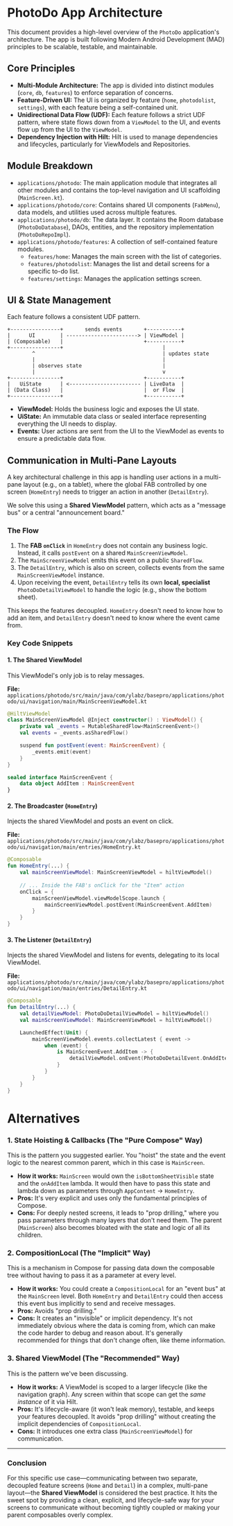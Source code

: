 # PhotoDo App Architecture

This document provides a high-level overview of the `PhotoDo` application's architecture. The app is built following Modern Android Development (MAD) principles to be scalable, testable, and maintainable.

## Core Principles

* **Multi-Module Architecture:** The app is divided into distinct modules (`core`, `db`, `features`) to enforce separation of concerns.
* **Feature-Driven UI:** The UI is organized by feature (`home`, `photodolist`, `settings`), with each feature being a self-contained unit.
* **Unidirectional Data Flow (UDF):** Each feature follows a strict UDF pattern, where state flows down from a `ViewModel` to the UI, and events flow up from the UI to the `ViewModel`.
* **Dependency Injection with Hilt:** Hilt is used to manage dependencies and lifecycles, particularly for ViewModels and Repositories.

## Module Breakdown

* `applications/photodo`: The main application module that integrates all other modules and contains the top-level navigation and UI scaffolding (`MainScreen.kt`).
* `applications/photodo/core`: Contains shared UI components (`FabMenu`), data models, and utilities used across multiple features.
* `applications/photodo/db`: The data layer. It contains the Room database (`PhotoDoDatabase`), DAOs, entities, and the repository implementation (`PhotoDoRepoImpl`).
* `applications/photodo/features`: A collection of self-contained feature modules.
    * `features/home`: Manages the main screen with the list of categories.
    * `features/photodolist`: Manages the list and detail screens for a specific to-do list.
    * `features/settings`: Manages the application settings screen.

## UI & State Management

Each feature follows a consistent UDF pattern.

```
+----------------+       sends events       +-----------+
|      UI        | -----------------------> | ViewModel |
| (Composable)   |                          +-----------+
+----------------+                                |
        ^                                         | updates state
        |                                         |
        | observes state                          |
        |                                         v
+----------------+                          +-----------+
|   UiState      | <----------------------- | LiveData  |
| (Data Class)   |                          |  or Flow  |
+----------------+                          +-----------+
```

* **ViewModel:** Holds the business logic and exposes the UI state.
* **UiState:** An immutable data class or sealed interface representing everything the UI needs to display.
* **Events:** User actions are sent from the UI to the ViewModel as events to ensure a predictable data flow.

## Communication in Multi-Pane Layouts

A key architectural challenge in this app is handling user actions in a multi-pane layout (e.g., on a tablet), where the global FAB controlled by one screen (`HomeEntry`) needs to trigger an action in another (`DetailEntry`).

We solve this using a **Shared ViewModel** pattern, which acts as a "message bus" or a central "announcement board."

### The Flow

1.  The **FAB `onClick`** in `HomeEntry` does not contain any business logic. Instead, it calls `postEvent` on a shared `MainScreenViewModel`.
2.  The `MainScreenViewModel` emits this event on a public `SharedFlow`.
3.  The `DetailEntry`, which is also on screen, collects events from the same `MainScreenViewModel` instance.
4.  Upon receiving the event, `DetailEntry` tells its own **local, specialist** `PhotoDoDetailViewModel` to handle the logic (e.g., show the bottom sheet).

This keeps the features decoupled. `HomeEntry` doesn't need to know how to add an item, and `DetailEntry` doesn't need to know where the event came from.

### Key Code Snippets

#### 1\. The Shared ViewModel

This ViewModel's only job is to relay messages.

**File:** `applications/photodo/src/main/java/com/ylabz/basepro/applications/photodo/ui/navigation/main/MainScreenViewModel.kt`

```kotlin
@HiltViewModel
class MainScreenViewModel @Inject constructor() : ViewModel() {
    private val _events = MutableSharedFlow<MainScreenEvent>()
    val events = _events.asSharedFlow()

    suspend fun postEvent(event: MainScreenEvent) {
        _events.emit(event)
    }
}

sealed interface MainScreenEvent {
    data object AddItem : MainScreenEvent
}
```

#### 2\. The Broadcaster (`HomeEntry`)

Injects the shared ViewModel and posts an event on click.

**File:** `applications/photodo/src/main/java/com/ylabz/basepro/applications/photodo/ui/navigation/main/entries/HomeEntry.kt`

```kotlin
@Composable
fun HomeEntry(...) {
    val mainScreenViewModel: MainScreenViewModel = hiltViewModel()
    
    // ... Inside the FAB's onClick for the "Item" action
    onClick = {
        mainScreenViewModel.viewModelScope.launch {
            mainScreenViewModel.postEvent(MainScreenEvent.AddItem)
        }
    }
}
```

#### 3\. The Listener (`DetailEntry`)

Injects the shared ViewModel and listens for events, delegating to its local ViewModel.

**File:** `applications/photodo/src/main/java/com/ylabz/basepro/applications/photodo/ui/navigation/main/entries/DetailEntry.kt`

```kotlin
@Composable
fun DetailEntry(...) {
    val detailViewModel: PhotoDoDetailViewModel = hiltViewModel()
    val mainScreenViewModel: MainScreenViewModel = hiltViewModel()

    LaunchedEffect(Unit) {
        mainScreenViewModel.events.collectLatest { event ->
            when (event) {
                is MainScreenEvent.AddItem -> {
                    detailViewModel.onEvent(PhotoDoDetailEvent.OnAddItemClicked)
                }
            }
        }
    }
}
```
# Alternatives
### 1. State Hoisting & Callbacks (The "Pure Compose" Way)

This is the pattern you suggested earlier. You "hoist" the state and the event logic to the nearest common parent, which in this case is `MainScreen`.

* **How it works:** `MainScreen` would own the `isBottomSheetVisible` state and the `onAddItem` lambda. It would then have to pass this state and lambda down as parameters through `AppContent` -> `HomeEntry`.
* **Pros:** It's very explicit and uses only the fundamental principles of Compose.
* **Cons:** For deeply nested screens, it leads to "prop drilling," where you pass parameters through many layers that don't need them. The parent (`MainScreen`) also becomes bloated with the state and logic of all its children.

### 2. CompositionLocal (The "Implicit" Way)

This is a mechanism in Compose for passing data down the composable tree without having to pass it as a parameter at every level.

* **How it works:** You could create a `CompositionLocal` for an "event bus" at the `MainScreen` level. Both `HomeEntry` and `DetailEntry` could then access this event bus implicitly to send and receive messages.
* **Pros:** Avoids "prop drilling."
* **Cons:** It creates an "invisible" or implicit dependency. It's not immediately obvious where the data is coming from, which can make the code harder to debug and reason about. It's generally recommended for things that don't change often, like theme information.

### 3. Shared ViewModel (The "Recommended" Way)

This is the pattern we've been discussing.

* **How it works:** A ViewModel is scoped to a larger lifecycle (like the navigation graph). Any screen within that scope can get the *same instance* of it via Hilt.
* **Pros:** It's lifecycle-aware (it won't leak memory), testable, and keeps your features decoupled. It avoids "prop drilling" without creating the implicit dependencies of `CompositionLocal`.
* **Cons:** It introduces one extra class (`MainScreenViewModel`) for communication.

---

### Conclusion

For this specific use case—communicating between two separate, decoupled feature screens (`Home` and `Detail`) in a complex, multi-pane layout—the **Shared ViewModel** is considered the best practice. It hits the sweet spot by providing a clean, explicit, and lifecycle-safe way for your screens to communicate without becoming tightly coupled or making your parent composables overly complex.